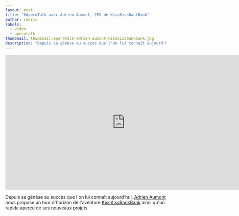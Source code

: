 ```yaml
---
layout: post
title: "#AperoTalk avec Adrien Aumont, CEO de KissKissBankBank"
author: cedric
labels:
  - video
  - aperotalk
thumbnail: thumbnail-aperotalk-adrien-aumont-kisskissbankbank.jpg
description: "Depuis sa génèse au succès que l'on lui connaît aujourd'hui, Adrien Aumont nous propose un tour d'horizon de l'aventure KissKissBankBank."
---
```


<div class="video-wrapper"><iframe width="750" height="422" src="https://www.youtube.com/embed/CjEy_7IsApQ?showinfo=0" frameborder="0" allowfullscreen></iframe></div>

Depuis sa génèse au succès que l'on lui connaît aujourd'hui, [Adrien Aumont](https://twitter.com/adrienaumont) nous propose un tour d'horizon de l'aventure [KissKissBankBank](http://www.kisskissbankbank.com/) ainsi qu'un rapide aperçu de ses nouveaux projets.
